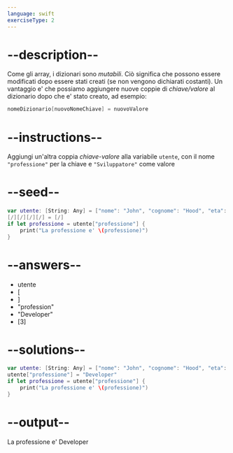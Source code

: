 ```yaml
---
language: swift
exerciseType: 2
---
```


# --description--

Come gli array, i dizionari sono _mutabili_.
Ciò significa che possono essere modificati dopo essere stati creati (se non vengono dichiarati costanti).
Un vantaggio e' che possiamo aggiungere nuove coppie di _chiave/valore_ al dizionario dopo che e' stato creato, ad esempio:
```swift
nomeDizionario[nuovoNomeChiave] = nuovoValore
```

# --instructions--

Aggiungi un'altra coppia _chiave-valore_ alla variabile `utente`, con il nome `"professione"` per la chiave e `"Sviluppatore"` come valore

# --seed--

```swift
var utente: [String: Any] = ["nome": "John", "cognome": "Hood", "eta": 30]
[/][/][/][/] = [/]
if let professione = utente["professione"] {
    print("La professione e' \(professione)")
}
```

# --answers--

- utente
- [
- ]
- "profession"
- "Developer"
- [3]

# --solutions--

```swift
var utente: [String: Any] = ["nome": "John", "cognome": "Hood", "eta": 30]
utente["professione"] = "Developer"
if let professione = utente["professione"] {
    print("La professione e' \(professione)")
}
```

# --output--

La professione e' Developer
